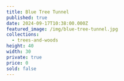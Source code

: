 ```yaml
---
title: Blue Tree Tunnel
published: true
date: 2024-09-17T10:38:00.000Z
featured_image: /img/blue-tree-tunnel.jpg
collections:
  - trees-and-woods
height: 40
width: 30
private: true
price: 0
sold: false
---
```

